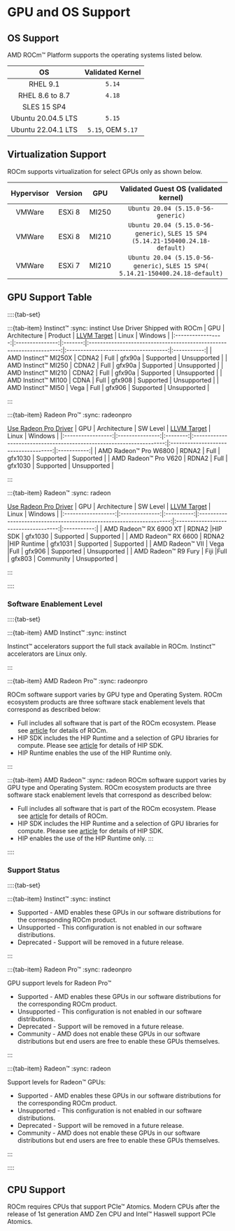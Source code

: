 # GPU and OS Support

## OS Support

AMD ROCm™ Platform supports the operating systems listed below.

| OS                 | Validated Kernel   |
|:------------------:|:------------------:|
| RHEL 9.1           | `5.14`             |
| RHEL 8.6 to 8.7    | `4.18`             |
| SLES 15 SP4        |                    |
| Ubuntu 20.04.5 LTS | `5.15`             |
| Ubuntu 22.04.1 LTS | `5.15`, OEM `5.17` |

## Virtualization Support

ROCm supports virtualization for select GPUs only as shown below.

| Hypervisor     | Version  | GPU   | Validated Guest OS (validated kernel)                                            |
|:--------------:|:--------:|:-----:|:--------------------------------------------------------------------------------:|
| VMWare         |ESXi 8    | MI250 | `Ubuntu 20.04 (5.15.0-56-generic)`                                               |
| VMWare         |ESXi 8    | MI210 | `Ubuntu 20.04 (5.15.0-56-generic)`, `SLES 15 SP4 (5.14.21-150400.24.18-default)` |
| VMWare         |ESXi 7    | MI210 | `Ubuntu 20.04 (5.15.0-56-generic)`, `SLES 15 SP4( 5.14.21-150400.24.18-default)` |

## GPU Support Table

::::{tab-set}

:::{tab-item} Instinct™
:sync: instinct
Use Driver Shipped with ROCm
| GPU               | Architecture    | Product | [LLVM Target](https://www.llvm.org/docs/AMDGPUUsage.html#processors) | Linux                                | Windows     |
|:-----------------:|:---------------:|:-------:|:--------------------------------------------------------------------:|:------------------------------------:|:-----------:|
| AMD Instinct™ MI250X  | CDNA2           | Full    | gfx90a                                                               | Supported                            | Unsupported |
| AMD Instinct™ MI250   | CDNA2           | Full    | gfx90a                                                               | Supported                            | Unsupported |
| AMD Instinct™ MI210   | CDNA2           | Full    | gfx90a                                                               | Supported                            | Unsupported |
| AMD Instinct™ MI100   | CDNA            | Full    | gfx908                                                               | Supported                            | Unsupported |
| AMD Instinct™ MI50    | Vega            | Full    | gfx906                                                               | Supported                            | Unsupported |

:::

:::{tab-item} Radeon Pro™
:sync: radeonpro

[Use Radeon Pro Driver](https://www.amd.com/en/support/linux-drivers)
| GPU               | Architecture    | SW Level | [LLVM Target](https://www.llvm.org/docs/AMDGPUUsage.html#processors) | Linux                                | Windows     |
|:-----------------:|:---------------:|:--------:|:--------------------------------------------------------------------:|:------------------------------------:|:-----------:|
| AMD Radeon™ Pro W6800 | RDNA2           | Full     | gfx1030                                                              | Supported                            | Supported   |
| AMD Radeon™ Pro V620  | RDNA2           | Full     | gfx1030                                                              | Supported                            | Unsupported |

:::

:::{tab-item} Radeon™
:sync: radeon

[Use Radeon Pro Driver](https://www.amd.com/en/support/linux-drivers)
| GPU                | Architecture   | SW Level   | [LLVM Target](https://www.llvm.org/docs/AMDGPUUsage.html#processors) | Linux                                | Windows     |
|:------------------:|:--------------:|:----------:|:--------------------------------------------------------------------:|:------------------------------------:|:-----------:|
| AMD Radeon™ RX 6900 XT | RDNA2          |HIP SDK     | gfx1030                                                              | Supported                            | Supported   |
| AMD Radeon™ RX 6600    | RDNA2          |HIP Runtime | gfx1031                                                              | Supported                            | Supported   |
| AMD Radeon™ VII        | Vega           |Full        | gfx906                                                               | Supported                            | Unsupported   |
| AMD Radeon™ R9 Fury    | Fiji           |Full        | gfx803                                                               | Community                            | Unsupported |


:::

::::

### Software Enablement Level

::::{tab-set}

:::{tab-item} AMD Instinct™
:sync: instinct

Instinct™ accelerators support the full stack available in ROCm. Instinct™ 
accelerators are Linux only.

:::

:::{tab-item} AMD Radeon Pro™
:sync: radeonpro

ROCm software support varies by GPU type and Operating System. ROCm ecosystem
products are three software stack enablement levels that correspond as
described below:

- Full includes all software that is part of the ROCm ecosystem. Please see
  [article](link) for details of ROCm.
- HIP SDK includes the HIP Runtime and a selection of GPU libraries for compute.
  Please see [article](link) for details of HIP SDK.
- HIP Runtime enables the use of the HIP Runtime only.

:::

:::{tab-item} AMD Radeon™
:sync: radeon
ROCm software support varies by GPU type and Operating System. ROCm ecosystem
products are three software stack enablement levels that correspond as described
below:

- Full includes all software that is part of the ROCm ecosystem. Please see
  [article](link) for details of ROCm.
- HIP SDK includes the HIP Runtime and a selection of GPU libraries for compute.
  Please see [article](link) for details of HIP SDK.
- HIP enables the use of the HIP Runtime only.
:::

::::

### Support Status

::::{tab-set}

:::{tab-item} Instinct™
:sync: instinct

- Supported - AMD enables these GPUs in our software distributions for the
  corresponding ROCm product.
- Unsupported - This configuration is not enabled in our software distributions.
- Deprecated - Support will be removed in a future release.

:::

:::{tab-item} Radeon Pro™
:sync: radeonpro

GPU support levels for Radeon Pro™

- Supported - AMD enables these GPUs in our software distributions for the
  corresponding ROCm product.
- Unsupported - This configuration is not enabled in our software distributions.
- Deprecated - Support will be removed in a future release.
- Community - AMD does not enable these GPUs in our software distributions but
  end users are free to enable these GPUs themselves.

:::

:::{tab-item} Radeon™
:sync: radeon

Support levels for Radeon™ GPUs:

- Supported - AMD enables these GPUs in our software distributions for the
  corresponding ROCm product.
- Unsupported - This configuration is not enabled in our software distributions.
- Deprecated - Support will be removed in a future release.
- Community - AMD does not enable these GPUs in our software distributions but
  end users are free to enable these GPUs themselves.

:::

::::

## CPU Support

ROCm requires CPUs that support PCIe™ Atomics. Modern CPUs after the release of
1st generation AMD Zen CPU and Intel™ Haswell support PCIe Atomics.
